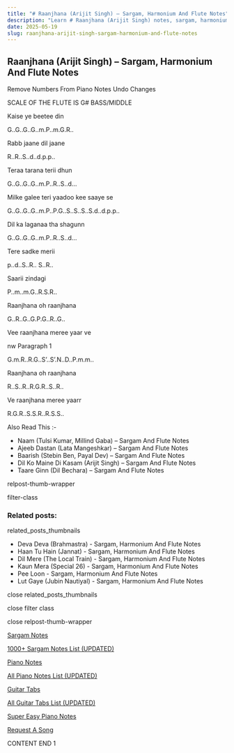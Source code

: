 ```yaml
---
title: "# Raanjhana (Arijit Singh) – Sargam, Harmonium And Flute Notes"
description: "Learn # Raanjhana (Arijit Singh) notes, sargam, harmonium notations and flute notes. Easy step-by-step tutorial for beginners."
date: 2025-05-19
slug: raanjhana-arijit-singh-sargam-harmonium-and-flute-notes
---
```


## Raanjhana (Arijit Singh) – Sargam, Harmonium And Flute Notes

Remove Numbers From Piano Notes
Undo Changes

SCALE OF THE FLUTE IS G# BASS/MIDDLE

Kaise ye beetee din

G..G..G..G..m.P..m.G.R..

Rabb jaane dil jaane

R..R..S..d..d.p.p..

Teraa tarana terii dhun

G..G..G..G..m.P..R..S..d…

Milke galee teri yaadoo kee saaye se

G..G..G..G..m.P..P.G..S..S..S..S.d..d.p.p..

Dil ka laganaa tha shagunn

G..G..G..G..m.P..R..S..d…

Tere sadke merii

p..d..S..R.. S..R..

Saarii zindagi

P..m..m.G..R.S.R..

Raanjhana oh raanjhana

G..R..G..G.P.G..R..G..

Vee raanjhana meree yaar ve

nw Paragraph 1

G.m.R..R.G..S’..S’.N..D..P.m.m..

Raanjhana oh raanjhana

R..S..R..R.G.R..S..R..

Ve raanjhana meree yaarr

R.G.R..S.S.R..R.S.S..

Also Read This :-

* Naam (Tulsi Kumar, Millind Gaba) – Sargam And Flute Notes
* Ajeeb Dastan (Lata Mangeshkar) – Sargam And Flute Notes
* Baarish (Stebin Ben, Payal Dev) – Sargam And Flute Notes
* Dil Ko Maine Di Kasam (Arijit Singh) – Sargam And Flute Notes
* Taare Ginn (Dil Bechara) – Sargam And Flute Notes

relpost-thumb-wrapper

filter-class

### Related posts:

related_posts_thumbnails

* Deva Deva (Brahmastra) - Sargam, Harmonium And Flute Notes
* Haan Tu Hain (Jannat) - Sargam, Harmonium And Flute Notes
* Dil Mere (The Local Train) - Sargam, Harmonium And Flute Notes
* Kaun Mera (Special 26) - Sargam, Harmonium And Flute Notes
* Pee Loon - Sargam, Harmonium And Flute Notes
* Lut Gaye (Jubin Nautiyal) - Sargam, Harmonium And Flute Notes

close related_posts_thumbnails

close filter class

close relpost-thumb-wrapper

[Sargam Notes](/sargam-notes.html)

[1000+ Sargam Notes List (UPDATED)](/all-songs-list-sargam-notes.html)

[Piano Notes](/piano-notes.html)

[All Piano Notes List (UPDATED)](/all-songs-list-piano-notes.html)

[Guitar Tabs](/guitar-tabs.html)

[All Guitar Tabs List (UPDATED)](/all-songs-list-guitar-tabs.html)

[Super Easy Piano Notes](https://studywall.in/)

[Request A Song](/request-a-song.html)

CONTENT END 1

